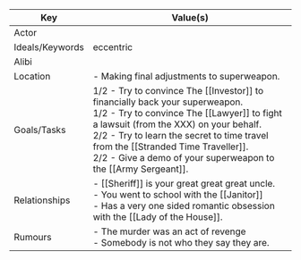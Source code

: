 | Key             | Value(s)                                                                                                                                                                                                                                                                                                                        |
| --------------- | ------------------------------------------------------------------------------------------------------------------------------------------------------------------------------------------------------------------------------------------------------------------------------------------------------------------------------- |
| Actor           |                                                                                                                                                                                                                                                                                                                                 |
| Ideals/Keywords | eccentric                                                                                                                                                                                                                                                                                                                       |
| Alibi           |                                                                                                                                                                                                                                                                                                                                 |
| Location        | - Making final adjustments to superweapon.                                                                                                                                                                                                                                                                                      |
| Goals/Tasks     | 1/2 - Try to convince The [[Investor]] to financially back your superweapon.<br>1/2 - Try to convince The [[Lawyer]] to fight a lawsuit (from the XXX) on your behalf.<br>2/2 - Try to learn the secret to time travel from the [[Stranded Time Traveller]].<br>2/2 - Give a demo of your superweapon to the [[Army Sergeant]]. |
| Relationships   | - [[Sheriff]] is your great great great uncle.<br>- You went to school with the [[Janitor]]<br>- Has a very one sided romantic obsession with the [[Lady of the House]].                                                                                                                                                        |
| Rumours         | - The murder was an act of revenge<br>- Somebody is not who they say they are.                                                                                                                                                                                                                                                  |